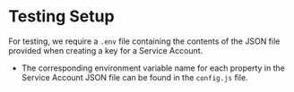 # Testing Setup

For testing, we require a `.env` file containing the contents of the JSON file provided when creating a key for a Service Account.

- The corresponding environment variable name for each property in the Service Account JSON file can be found in the `config.js` file.
